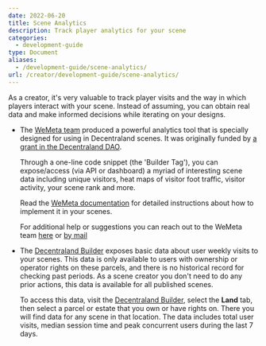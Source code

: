 ```yaml
---
date: 2022-06-20
title: Scene Analytics
description: Track player analytics for your scene
categories:
  - development-guide
type: Document
aliases:
  - /development-guide/scene-analytics/
url: /creator/development-guide/scene-analytics/
---
```



As a creator, it's very valuable to track player visits and the way in which players interact with your scene. Instead of assuming, you can obtain real data and make informed decisions while iterating on your designs.

- The [WeMeta team](https://wemeta.world/about) produced a powerful analytics tool that is specially designed for using in Decentraland scenes. It was originally funded by [a grant in the Decentraland DAO](https://forum.decentraland.org/t/dao-qmdxcqc-wemeta-builder-tag/8194). 

	Through a one-line code snippet (the 'Builder Tag'), you can expose/access (via API or dashboard) a myriad of interesting scene data including unique visitors, heat maps of visitor foot traffic, visitor activity, your scene rank and more. 
	
	Read the [WeMeta documentation](https://docs.wemeta.world/docs/quick-start-decentraland) for detailed instructions about how to implement it in your scenes.
	
	For additional help or suggestions you can reach out to the WeMeta team [here](https://docs.wemeta.world) or [by mail](mailto:contact@wemeta.world)

- The [Decentraland Builder](builder.decentraland.org) exposes basic data about user weekly visits to your scenes. This data is only available to users with ownership or operator rights on these parcels, and there is no historical record for checking past periods. As a scene creator you don't need to do any prior actions, this data is available for all published scenes.

	To access this data, visit the [Decentraland Builder](builder.decentraland.org), select the **Land** tab, then select a parcel or estate that you own or have rights on. There you will find data for any scene in that location. The data includes total user visits, median session time and peak concurrent users during the last 7 days.

